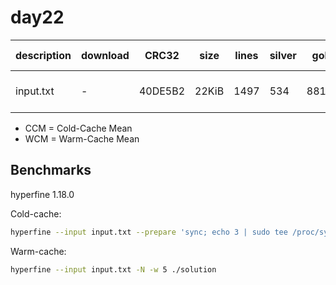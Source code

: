 # day22

| description | download | CRC32 | size | lines | silver | gold | CCM [ms] | WCM [ms] |
| ----------- | -------- | ----- | ---- | ----- | ------ | ---- | -------- | -------- |
| input.txt | -       | 40DE5B2 |  22KiB | 1497 | 534 | 88156 | 692.39 ± 39.15 | 680.65 ± 36.84 |

- CCM = Cold-Cache Mean
- WCM = Warm-Cache Mean

## Benchmarks
hyperfine 1.18.0

Cold-cache:
```bash
hyperfine --input input.txt --prepare 'sync; echo 3 | sudo tee /proc/sys/vm/drop_caches' ./solution
```
Warm-cache:
```bash
hyperfine --input input.txt -N -w 5 ./solution
```
